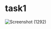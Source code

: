 # task1
![Screenshot (1292)](https://user-images.githubusercontent.com/82999506/129242494-434fe2fd-a30c-4dbc-998a-69669d2df837.png)
